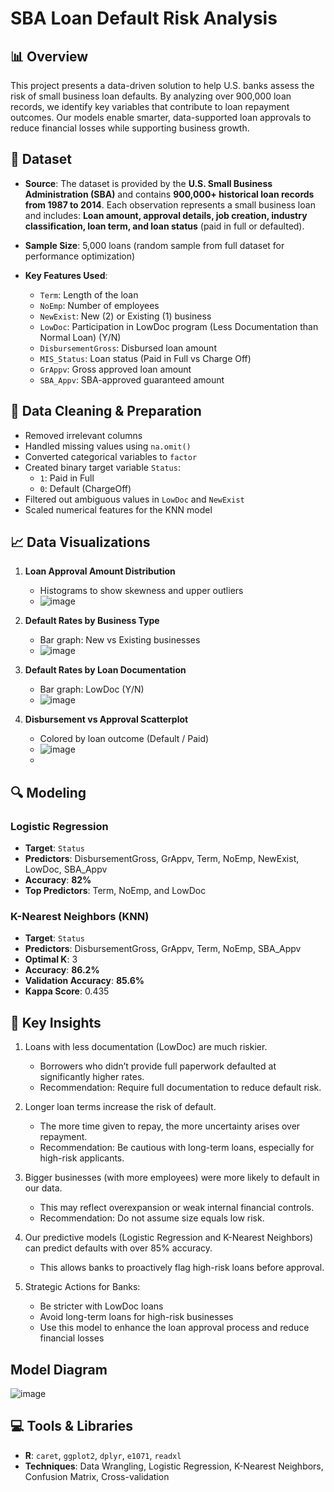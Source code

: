 # SBA Loan Default Risk Analysis

## 📊 Overview

This project presents a data-driven solution to help U.S. banks assess the risk of small business loan defaults. By analyzing over 900,000 loan records, we identify key variables that contribute to loan repayment outcomes. Our models enable smarter, data-supported loan approvals to reduce financial losses while supporting business growth.

## 📁 Dataset

- **Source**: The dataset is provided by the **U.S. Small Business Administration (SBA)** and contains **900,000+ historical loan records from 1987 to 2014**. Each observation represents a small business loan and includes: **Loan amount, approval details, job creation, industry classification, loan term, and loan status** (paid in full or defaulted).

- **Sample Size**: 5,000 loans (random sample from full dataset for performance optimization)
- **Key Features Used**:
  - `Term`: Length of the loan
  - `NoEmp`: Number of employees
  - `NewExist`: New (2) or Existing (1) business
  - `LowDoc`: Participation in LowDoc program (Less Documentation than Normal Loan) (Y/N)
  - `DisbursementGross`: Disbursed loan amount
  - `MIS_Status`: Loan status (Paid in Full vs Charge Off)
  - `GrAppv`: Gross approved loan amount
  - `SBA_Appv`: SBA-approved guaranteed amount

## 🧹 Data Cleaning & Preparation

- Removed irrelevant columns
- Handled missing values using `na.omit()`
- Converted categorical variables to `factor`
- Created binary target variable `Status`:
  - `1`: Paid in Full
  - `0`: Default (ChargeOff)
- Filtered out ambiguous values in `LowDoc` and `NewExist`
- Scaled numerical features for the KNN model

## 📈 Data Visualizations

1. **Loan Approval Amount Distribution**
   - Histograms to show skewness and upper outliers
   - ![image](https://github.com/user-attachments/assets/c5c9d3c6-498d-4f25-bb9f-8da1951460d9)

2. **Default Rates by Business Type**
   - Bar graph: New vs Existing businesses
   - ![image](https://github.com/user-attachments/assets/b5833b7b-f971-445a-86f4-b94b5aeeb091)

3. **Default Rates by Loan Documentation**
   - Bar graph: LowDoc (Y/N)
   - ![image](https://github.com/user-attachments/assets/2c326352-4eb8-433c-afcb-05635dbaf305)

4. **Disbursement vs Approval Scatterplot**
   - Colored by loan outcome (Default / Paid)
   - ![image](https://github.com/user-attachments/assets/32ee14e1-958f-4663-9bbf-148a2d95af20)
   - 
## 🔍 Modeling

### Logistic Regression
- **Target**: `Status`
- **Predictors**: DisbursementGross, GrAppv, Term, NoEmp, NewExist, LowDoc, SBA_Appv
- **Accuracy**: **82%**
- **Top Predictors**: Term, NoEmp, and LowDoc

### K-Nearest Neighbors (KNN)
- **Target**: `Status`
- **Predictors**: DisbursementGross, GrAppv, Term, NoEmp, SBA_Appv
- **Optimal K**: 3
- **Accuracy**: **86.2%**
- **Validation Accuracy**: **85.6%**
- **Kappa Score**: 0.435

## 📌 Key Insights 

1. Loans with less documentation (LowDoc) are much riskier.
   - Borrowers who didn’t provide full paperwork defaulted at significantly higher rates.
   - Recommendation: Require full documentation to reduce default risk.
       
2. Longer loan terms increase the risk of default.
   - The more time given to repay, the more uncertainty arises over repayment.
   - Recommendation: Be cautious with long-term loans, especially for high-risk applicants.

3. Bigger businesses (with more employees) were more likely to default in our data.
   - This may reflect overexpansion or weak internal financial controls.
   - Recommendation: Do not assume size equals low risk.

4. Our predictive models (Logistic Regression and K-Nearest Neighbors) can predict defaults with over 85% accuracy.
   - This allows banks to proactively flag high-risk loans before approval.

5. Strategic Actions for Banks:
   - Be stricter with LowDoc loans
   - Avoid long-term loans for high-risk businesses
   - Use this model to enhance the loan approval process and reduce financial losses


## Model Diagram
![image](https://github.com/user-attachments/assets/27de53ce-66e4-4f62-bf30-cabc822651d3)




## 💻 Tools & Libraries

- **R**: `caret`, `ggplot2`, `dplyr`, `e1071`, `readxl`
- **Techniques**: Data Wrangling, Logistic Regression, K-Nearest Neighbors, Confusion Matrix, Cross-validation






















